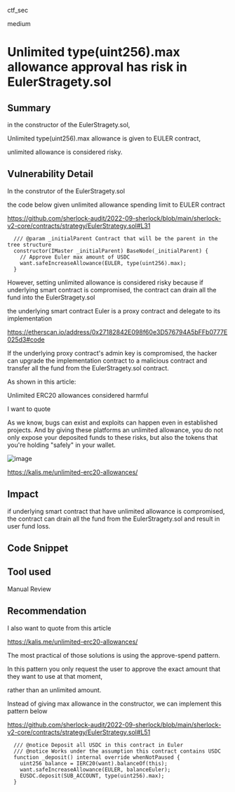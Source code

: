 ctf_sec

medium

# Unlimited type(uint256).max allowance approval has risk in EulerStragety.sol

## Summary

in the constructor of the EulerStragety.sol,

Unlimited type(uint256).max allowance is given to EULER contract,

unlimited allowance is considered risky.

## Vulnerability Detail

In the construtor of the EulerStragety.sol

the code below given unlimited allowance spending limit to EULER contract

https://github.com/sherlock-audit/2022-09-sherlock/blob/main/sherlock-v2-core/contracts/strategy/EulerStrategy.sol#L31

```solidity
  /// @param _initialParent Contract that will be the parent in the tree structure
  constructor(IMaster _initialParent) BaseNode(_initialParent) {
    // Approve Euler max amount of USDC
    want.safeIncreaseAllowance(EULER, type(uint256).max);
  }
```

However,  setting unlimited allowance is considered risky because if underlying smart contract
is compromised, the contract can drain all the fund into the EulerStragety.sol

the underlying smart contract Euler is a proxy contract and delegate to its implementation

https://etherscan.io/address/0x27182842E098f60e3D576794A5bFFb0777E025d3#code

If the underlying proxy contract's admin key is compromised, the hacker can upgrade the implementation contract to a malicious
contract and transfer all the fund from the EulerStragety.sol contract.

As shown in this article:

Unlimited ERC20 allowances considered harmful

I want to quote

As we know, bugs can exist and exploits can happen even in established projects. 
And by giving these platforms an unlimited allowance, you do not only expose your deposited 
funds to these risks, but also the tokens that you're holding "safely" in your wallet.

![image](https://user-images.githubusercontent.com/114844362/193451149-4f45905c-7a53-41cc-aee3-fc27ba16a2ff.png)


https://kalis.me/unlimited-erc20-allowances/

## Impact

if underlying smart contract that have unlimited allowance is compromised, the contract can drain all the fund from the EulerStragety.sol and result in user fund loss.

## Code Snippet

## Tool used

Manual Review

## Recommendation

I also want to quote from this article

https://kalis.me/unlimited-erc20-allowances/

The most practical of those solutions is using the approve-spend pattern. 

In this pattern you only request the user to approve the exact amount that they want to use at that moment, 

rather than an unlimited amount.

Instead of giving max allowance in the constructor, we can implement this pattern below

https://github.com/sherlock-audit/2022-09-sherlock/blob/main/sherlock-v2-core/contracts/strategy/EulerStrategy.sol#L51

```solidity
  /// @notice Deposit all USDC in this contract in Euler
  /// @notice Works under the assumption this contract contains USDC
  function _deposit() internal override whenNotPaused {
    uint256 balance = IERC20(want).balanceOf(this);
    want.safeIncreaseAllowance(EULER, balanceEuler);
    EUSDC.deposit(SUB_ACCOUNT, type(uint256).max);
  }
```